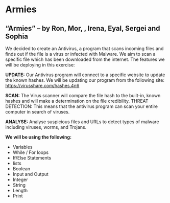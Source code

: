 # Armies
## “Armies” – by Ron, Mor, , Irena, Eyal, Sergei and Sophia

We decided to create an Antivirus, a program that scans incoming files and finds out if the file is a virus or infected with Malware.
We aim to scan a specific file which has been downloaded from the internet.
The features we will be deploying in this exercise:

**UPDATE:**
Our Antivirus program will connect to a specific website to update the known hashes.
We will be updating our program from the following site:
https://virusshare.com/hashes.4n6

**SCAN:**
The Virus scanner will compare the file hash to the built-in, known hashes and will make a determination on the file credibility.
THREAT DETECTION:
This means that the antivirus program can scan your entire computer in search of viruses.

**ANALYSE:**
Analyse suspicious files and URLs to detect types of malware including viruses, worms, and Trojans.


**We will be using the following:**
*	Variables
*	While / For loops
*	If/Else Statements
*	lists
*	Boolean
*	Input and Output
*	Integer
*	String
*	Length
*	Print
